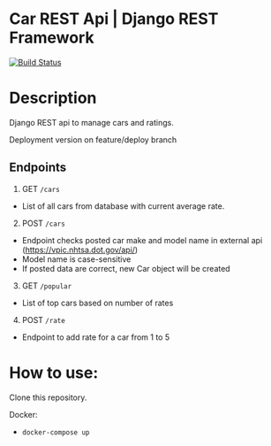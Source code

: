 # Car REST Api | Django REST Framework
[![Build Status](https://travis-ci.org/adamkielar/car_api_netguru.svg?branch=master)](https://travis-ci.org/adamkielar/car_api_netguru)

# Description
Django REST api to manage cars and ratings.

Deployment version on feature/deploy branch

## Endpoints

1. GET `/cars`
- List of all cars from database with current average rate.
2. POST `/cars`
- Endpoint checks posted car make and model name in external api (https://vpic.nhtsa.dot.gov/api/)
- Model name is case-sensitive
- If posted data are correct, new Car object will be created
3. GET `/popular`
- List of top cars based on number of rates
4. POST `/rate`
- Endpoint to add rate for a car from 1 to 5

# How to use:

Clone this repository.

Docker:
- `docker-compose up`
